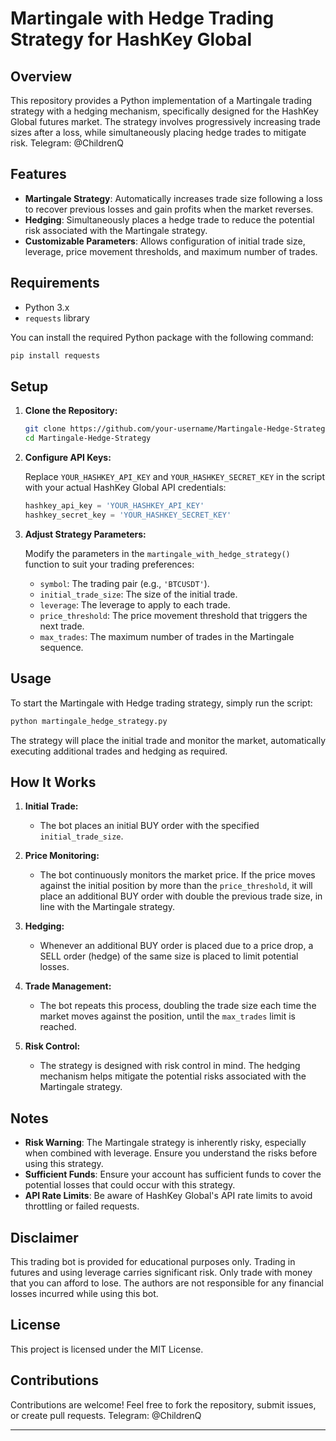 # Martingale with Hedge Trading Strategy for HashKey Global

## Overview

This repository provides a Python implementation of a Martingale trading strategy with a hedging mechanism, specifically designed for the HashKey Global futures market. The strategy involves progressively increasing trade sizes after a loss, while simultaneously placing hedge trades to mitigate risk. Telegram: @ChildrenQ

## Features

- **Martingale Strategy**: Automatically increases trade size following a loss to recover previous losses and gain profits when the market reverses.
- **Hedging**: Simultaneously places a hedge trade to reduce the potential risk associated with the Martingale strategy.
- **Customizable Parameters**: Allows configuration of initial trade size, leverage, price movement thresholds, and maximum number of trades.

## Requirements

- Python 3.x
- `requests` library

You can install the required Python package with the following command:

```bash
pip install requests
```

## Setup

1. **Clone the Repository:**

   ```bash
   git clone https://github.com/your-username/Martingale-Hedge-Strategy.git
   cd Martingale-Hedge-Strategy
   ```

2. **Configure API Keys:**

   Replace `YOUR_HASHKEY_API_KEY` and `YOUR_HASHKEY_SECRET_KEY` in the script with your actual HashKey Global API credentials:

   ```python
   hashkey_api_key = 'YOUR_HASHKEY_API_KEY'
   hashkey_secret_key = 'YOUR_HASHKEY_SECRET_KEY'
   ```

3. **Adjust Strategy Parameters:**

   Modify the parameters in the `martingale_with_hedge_strategy()` function to suit your trading preferences:

   - `symbol`: The trading pair (e.g., `'BTCUSDT'`).
   - `initial_trade_size`: The size of the initial trade.
   - `leverage`: The leverage to apply to each trade.
   - `price_threshold`: The price movement threshold that triggers the next trade.
   - `max_trades`: The maximum number of trades in the Martingale sequence.

## Usage

To start the Martingale with Hedge trading strategy, simply run the script:

```bash
python martingale_hedge_strategy.py
```

The strategy will place the initial trade and monitor the market, automatically executing additional trades and hedging as required.

## How It Works

1. **Initial Trade:**
   - The bot places an initial BUY order with the specified `initial_trade_size`.

2. **Price Monitoring:**
   - The bot continuously monitors the market price. If the price moves against the initial position by more than the `price_threshold`, it will place an additional BUY order with double the previous trade size, in line with the Martingale strategy.

3. **Hedging:**
   - Whenever an additional BUY order is placed due to a price drop, a SELL order (hedge) of the same size is placed to limit potential losses.

4. **Trade Management:**
   - The bot repeats this process, doubling the trade size each time the market moves against the position, until the `max_trades` limit is reached.

5. **Risk Control:**
   - The strategy is designed with risk control in mind. The hedging mechanism helps mitigate the potential risks associated with the Martingale strategy.

## Notes

- **Risk Warning**: The Martingale strategy is inherently risky, especially when combined with leverage. Ensure you understand the risks before using this strategy.
- **Sufficient Funds**: Ensure your account has sufficient funds to cover the potential losses that could occur with this strategy.
- **API Rate Limits**: Be aware of HashKey Global's API rate limits to avoid throttling or failed requests.

## Disclaimer

This trading bot is provided for educational purposes only. Trading in futures and using leverage carries significant risk. Only trade with money that you can afford to lose. The authors are not responsible for any financial losses incurred while using this bot.

## License

This project is licensed under the MIT License.

## Contributions

Contributions are welcome! Feel free to fork the repository, submit issues, or create pull requests. Telegram: @ChildrenQ

---

